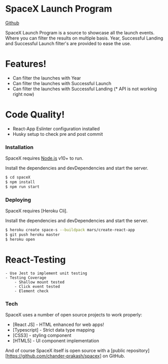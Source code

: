 # SpaceX Launch Program

[Github](https://github.com/chander-prakash/spacex)

SpaceX Launch Program is a source to showcase all the launch events. Where you can filter the results on multiple basis. Year, Successful Landing and Successful Launch filter's are provided to ease the use.


# Features!

  - Can filter the launches with Year
  - Can filter the launches with Successful Launch
  - Can filter the launches with Successful Landing (* API is not working right now)


# Code Quality!

  - React-App Eslinter configuration installed
  - Husky setup to check pre and post commit

### Installation

SpaceX requires [Node.js](https://nodejs.org/) v10+ to run.

Install the dependencies and devDependencies and start the server.

```sh
$ cd spaceX
$ npm install
$ npm run start
```


### Deploying

SpaceX requires [Heroku Cli].

Install the dependencies and devDependencies and start the server.

```sh
$ heroku create space-s --buildpack mars/create-react-app 
$ git push heroku master
$ heroku open
```

# React-Testing 
    - Use Jest to implement unit testing
    - Testing Coverage
        - Shallow mount tested
        - Click event tested
        - Element check


### Tech

SpaceX uses a number of open source projects to work properly:
* [React JS] - HTML enhanced for web apps!
* [Typescript] - Strict data type mapping
* [CSS3] - styling component
* [HTML5] - UI component implementation


And of course SpaceX itself is open source with a [public repository][https://github.com/chander-prakash/spacex]
 on GitHub.

